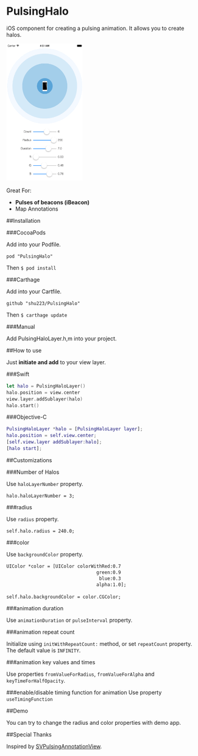 PulsingHalo
===========

iOS component for creating a pulsing animation. It allows you to create halos.

![](demo_.gif)
                    
Great For:

- **Pulses of beacons (iBeacon)**
- Map Annotations

##Installation

###CocoaPods

Add into your Podfile.

````
pod "PulsingHalo"
````

Then `$ pod install`

###Carthage

Add into your Cartfile.

```
github "shu223/PulsingHalo"
```

Then `$ carthage update`


###Manual

Add PulsingHaloLayer.h,m into your project.

##How to use

Just **initiate and add** to your view layer.

###Swift

```swift.SomeViewController.swift
let halo = PulsingHaloLayer()
halo.position = view.center
view.layer.addSublayer(halo)
halo.start()
```

###Objective-C

```objc:SomeViewController.m
PulsingHaloLayer *halo = [PulsingHaloLayer layer];
halo.position = self.view.center;
[self.view.layer addSublayer:halo];
[halo start];
```




##Customizations

###Number of Halos

Use `haloLayerNumber` property.

```
halo.haloLayerNumber = 3;
```

###radius

Use `radius` property.

````
self.halo.radius = 240.0;
````

###color

Use `backgroundColor` property.

````
UIColor *color = [UIColor colorWithRed:0.7
                                 green:0.9
                                  blue:0.3
                                 alpha:1.0];

self.halo.backgroundColor = color.CGColor;
````

###animation duration

Use `animationDuration` or `pulseInterval` property.


###animation repeat count

Initialize using `initWithRepeatCount:` method, or set `repeatCount` property. The default value is `INFINITY`.


###animation key values and times

Use properties `fromValueForRadius`, `fromValueForAlpha` and `keyTimeForHalfOpacity`.

###enable/disable timing function for animation
Use property `useTimingFunction`

##Demo

You can try to change the radius and color properties with demo app.


##Special Thanks

Inspired by [SVPulsingAnnotationView](https://github.com/samvermette/SVPulsingAnnotationView).

